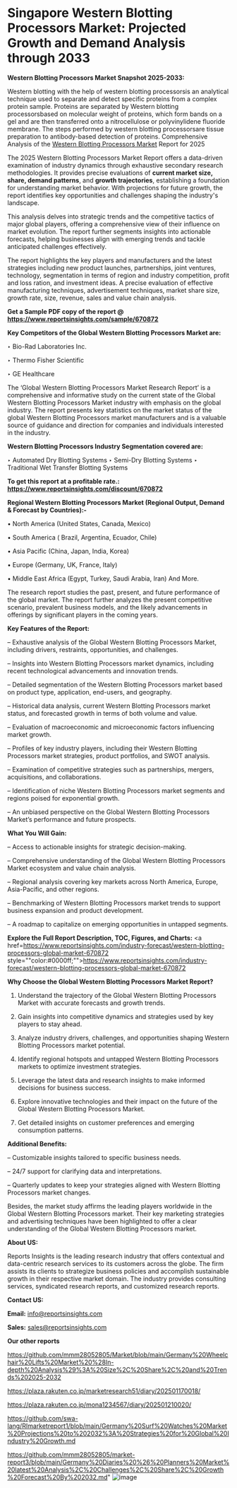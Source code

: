 # Singapore Western Blotting Processors Market: Projected Growth and Demand Analysis through 2033

<strong>Western Blotting Processors Market Snapshot 2025-2033:</strong>

Western blotting with the help of western blotting processorsis an analytical technique used to separate and detect specific proteins from a complex protein sample. Proteins are separated by Western blotting processorsbased on molecular weight of proteins, which form bands on a gel and are then transferred onto a nitrocellulose or polyvinylidene fluoride membrane. The steps performed by western blotting processorsare tissue preparation to antibody-based detection of proteins. Comprehensive Analysis of the <a href=https://www.reportsinsights.com/sample/670872>Western Blotting Processors Market</a> Report for 2025

The 2025 Western Blotting Processors Market Report offers a data-driven examination of industry dynamics through exhaustive secondary research methodologies. It provides precise evaluations of <strong>current market size, share, demand patterns</strong>, and <strong>growth trajectories</strong>, establishing a foundation for understanding market behavior. With projections for future growth, the report identifies key opportunities and challenges shaping the industry's landscape.

This analysis delves into strategic trends and the competitive tactics of major global players, offering a comprehensive view of their influence on market evolution. The report further segments insights into actionable forecasts, helping businesses align with emerging trends and tackle anticipated challenges effectively.

The report highlights the key players and manufacturers and the latest strategies including new product launches, partnerships, joint ventures, technology, segmentation in terms of region and industry competition, profit and loss ration, and investment ideas. A precise evaluation of effective manufacturing techniques, advertisement techniques, market share size, growth rate, size, revenue, sales and value chain analysis.

<strong>Get a Sample PDF copy of the report @ <a href=https://www.reportsinsights.com/sample/670872 style=color:#0000ff;>https://www.reportsinsights.com/sample/670872</a></strong>

<strong>Key Competitors of the Global Western Blotting Processors Market are:</strong>

‣ Bio-Rad Laboratories Inc.

‣ Thermo Fisher Scientific

‣ GE Healthcare

The ‘Global Western Blotting Processors Market Research Report’ is a comprehensive and informative study on the current state of the Global Western Blotting Processors Market industry with emphasis on the global industry. The report presents key statistics on the market status of the global Western Blotting Processors market manufacturers and is a valuable source of guidance and direction for companies and individuals interested in the industry.

<strong>Western Blotting Processors Industry Segmentation covered are:</strong>

‣ Automated Dry Blotting Systems
‣ Semi-Dry Blotting Systems
‣ Traditional Wet Transfer Blotting Systems

<strong>To get this report at a profitable rate.: <a href=https://www.reportsinsights.com/discount/670872 style=color:#0000ff;>https://www.reportsinsights.com/discount/670872</a></strong>

<strong>Regional Western Blotting Processors Market (Regional Output, Demand &amp; Forecast by Countries):-</strong>

• North America (United States, Canada, Mexico)

• South America ( Brazil, Argentina, Ecuador, Chile)

• Asia Pacific (China, Japan, India, Korea)

• Europe (Germany, UK, France, Italy)

• Middle East Africa (Egypt, Turkey, Saudi Arabia, Iran) And More.

The research report studies the past, present, and future performance of the global market. The report further analyzes the present competitive scenario, prevalent business models, and the likely advancements in offerings by significant players in the coming years.

<strong>Key Features of the Report:</strong>

– Exhaustive analysis of the Global Western Blotting Processors Market, including drivers, restraints, opportunities, and challenges.

– Insights into Western Blotting Processors market dynamics, including recent technological advancements and innovation trends.

– Detailed segmentation of the Western Blotting Processors market based on product type, application, end-users, and geography.

– Historical data analysis, current Western Blotting Processors market status, and forecasted growth in terms of both volume and value.

– Evaluation of macroeconomic and microeconomic factors influencing market growth.

– Profiles of key industry players, including their Western Blotting Processors market strategies, product portfolios, and SWOT analysis.

– Examination of competitive strategies such as partnerships, mergers, acquisitions, and collaborations.

– Identification of niche Western Blotting Processors market segments and regions poised for exponential growth.

– An unbiased perspective on the Global Western Blotting Processors Market’s performance and future prospects.

<strong>What You Will Gain:</strong>

– Access to actionable insights for strategic decision-making.

– Comprehensive understanding of the Global Western Blotting Processors Market ecosystem and value chain analysis.

– Regional analysis covering key markets across North America, Europe, Asia-Pacific, and other regions.

– Benchmarking of Western Blotting Processors market trends to support business expansion and product development.

– A roadmap to capitalize on emerging opportunities in untapped segments.

<strong>Explore the Full Report Description, TOC, Figures, and Charts:</strong>
<a href=https://www.reportsinsights.com/industry-forecast/western-blotting-processors-global-market-670872 style=""color:#0000ff;"">https://www.reportsinsights.com/industry-forecast/western-blotting-processors-global-market-670872</a>

<strong>Why Choose the Global Western Blotting Processors Market Report?</strong>

1. Understand the trajectory of the Global Western Blotting Processors Market with accurate forecasts and growth trends.

2. Gain insights into competitive dynamics and strategies used by key players to stay ahead.

3. Analyze industry drivers, challenges, and opportunities shaping Western Blotting Processors market potential.

4. Identify regional hotspots and untapped Western Blotting Processors markets to optimize investment strategies.

5. Leverage the latest data and research insights to make informed decisions for business success.

6. Explore innovative technologies and their impact on the future of the Global Western Blotting Processors Market.

7. Get detailed insights on customer preferences and emerging consumption patterns.

<strong>Additional Benefits:</strong>

– Customizable insights tailored to specific business needs.

– 24/7 support for clarifying data and interpretations.

– Quarterly updates to keep your strategies aligned with Western Blotting Processors market changes.

Besides, the market study affirms the leading players worldwide in the Global Western Blotting Processors market. Their key marketing strategies and advertising techniques have been highlighted to offer a clear understanding of the Global Western Blotting Processors market.

<strong><strong>About US</strong>:</strong>

Reports Insights is the leading research industry that offers contextual and data-centric research services to its customers across the globe. The firm assists its clients to strategize business policies and accomplish sustainable growth in their respective market domain. The industry provides consulting services, syndicated research reports, and customized research reports.

<strong>Contact US:</strong>

<p class=><b>Email:</b> <a href=mailto:info@reportsinsights.com>info@reportsinsights.com</a></p>
<p class=><b>Sales:</b> <a href=mailto:sales@reportsinsights.com>sales@reportsinsights.com</a></p>

<strong>Our other reports</strong>

<a href=https://github.com/mmm28052805/Market/blob/main/Germany%20Wheelchair%20Lifts%20Market%20%28In-depth%20Analysis%29%3A%20Size%2C%20Share%2C%20and%20Trends%202025-2032>https://github.com/mmm28052805/Market/blob/main/Germany%20Wheelchair%20Lifts%20Market%20%28In-depth%20Analysis%29%3A%20Size%2C%20Share%2C%20and%20Trends%202025-2032</a>

<a href=https://plaza.rakuten.co.jp/marketresearch51/diary/202501170018/>https://plaza.rakuten.co.jp/marketresearch51/diary/202501170018/</a>

<a href=https://plaza.rakuten.co.jp/mona1234567/diary/202501210020/>https://plaza.rakuten.co.jp/mona1234567/diary/202501210020/</a>

<a href=https://github.com/swa-lang/RImarketreport1/blob/main/Germany%20Surf%20Watches%20Market%20Projections%20to%202032%3A%20Strategies%20for%20Global%20Industry%20Growth.md>https://github.com/swa-lang/RImarketreport1/blob/main/Germany%20Surf%20Watches%20Market%20Projections%20to%202032%3A%20Strategies%20for%20Global%20Industry%20Growth.md</a>

<a href=https://github.com/mmm28052805/market-report3/blob/main/Germany%20Diaries%20%26%20Planners%20Market%20latest%20Analysis%2C%20Challenges%2C%20Share%2C%20Growth%20Forecast%20By%202032.md>https://github.com/mmm28052805/market-report3/blob/main/Germany%20Diaries%20%26%20Planners%20Market%20latest%20Analysis%2C%20Challenges%2C%20Share%2C%20Growth%20Forecast%20By%202032.md</a>"
![image](https://github.com/user-attachments/assets/f2896a32-bfc0-40c9-8cd0-c2357fe52fd8)
